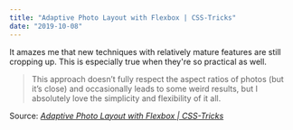 ```yaml
---
title: "Adaptive Photo Layout with Flexbox | CSS-Tricks"
date: "2019-10-08"
---
```


It amazes me that new techniques with relatively mature features are still cropping up. This is especially true when they're so practical as well.

> This approach doesn’t fully respect the aspect ratios of photos (but it’s close) and occasionally leads to some weird results, but I absolutely love the simplicity and flexibility of it all.

Source: _[Adaptive Photo Layout with Flexbox | CSS-Tricks](https://css-tricks.com/adaptive-photo-layout-with-flexbox/)_
